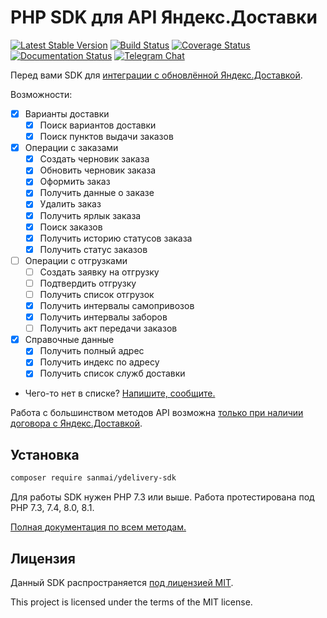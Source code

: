 # PHP SDK для API Яндекс.Доставки

[![Latest Stable Version](https://poser.pugx.org/sanmai/ydelivery-sdk/v/stable)](https://packagist.org/packages/sanmai/ydelivery-sdk)
[![Build Status](https://travis-ci.com/sanmai/ydelivery-sdk.svg?branch=main)](https://travis-ci.com/sanmai/ydelivery-sdk)
[![Coverage Status](https://coveralls.io/repos/github/sanmai/ydelivery-sdk/badge.svg?branch=main)](https://coveralls.io/github/sanmai/ydelivery-sdk?branch=main)
[![Documentation Status](https://readthedocs.org/projects/ydelivery-sdk/badge/?version=latest)](https://ydelivery-sdk.readthedocs.io/?badge=latest)
[![Telegram Chat](https://img.shields.io/badge/telegram-chat-blue.svg?logo=telegram)](https://t.me/phpydeliverysdk)

Перед вами SDK для [интеграции с обновлённой Яндекс.Доставкой](https://yandex.ru/support/delivery-3/register.html).

Возможности:

- [x] Варианты доставки
   - [x] Поиск вариантов доставки
   - [x] Поиск пунктов выдачи заказов
- [x] Операции с заказами
   - [x] Создать черновик заказа
   - [x] Обновить черновик заказа
   - [x] Оформить заказ
   - [x] Получить данные о заказе
   - [x] Удалить заказ
   - [x] Получить ярлык заказа
   - [x] Поиск заказов
   - [x] Получить историю статусов заказа
   - [x] Получить статус заказов
- [ ] Операции с отгрузками
  - [ ] Создать заявку на отгрузку
  - [ ] Подтвердить отгрузку
  - [ ] Получить список отгрузок
  - [x] Получить интервалы самопривозов
  - [x] Получить интервалы заборов
  - [ ] Получить акт передачи заказов
- [x] Справочные данные
  - [x] Получить полный адрес
  - [x] Получить индекс по адресу
  - [x] Получить список служб доставки
- Чего-то нет в списке? [Напишите, сообщите.](https://github.com/sanmai/delivery-sdk/issues/new/choose)

Работа с большинством методов API возможна [только при наличии договора с Яндекс.Доставкой](https://yandex.ru/dev/delivery-3/doc/dg/concepts/access-docpage/).

## Установка

```bash
composer require sanmai/ydelivery-sdk
```
Для работы SDK нужен PHP 7.3 или выше. Работа протестирована под PHP 7.3, 7.4, 8.0, 8.1.

[Полная документация по всем методам.](https://ydelivery-sdk.readthedocs.io/)

## Лицензия

Данный SDK распространяется [под лицензией MIT](LICENSE).

This project is licensed under the terms of the MIT license.




